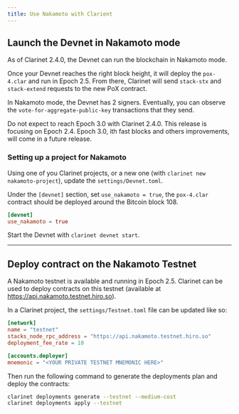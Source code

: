 ```yaml
---
title: Use Nakamoto with Clarient
--- 
```


## Launch the Devnet in Nakamoto mode

As of Clarinet 2.4.0, the Devnet can run the blockchain in Nakamoto mode.

Once your Devnet reaches the right block height, it will deploy the `pox-4.clar` and run in 
Epoch 2.5.
From there, Clarinet will send `stack-stx` and `stack-extend` requests to the new PoX contract.

In Nakamoto mode, the Devnet has 2 signers. Eventually, you can observe the 
`vote-for-aggregate-public-key` transactions that they send.

Do not expect to reach Epoch 3.0 with Clarinet 2.4.0. This release is focusing on Epoch 2.4.
Epoch 3.0, ith fast blocks and others improvements, will come in a future release.

### Setting up a project for Nakamoto

Using one of you Clarinet projects, or a new one (with `clarinet new nakamoto-project`), update the 
`settings/Devnet.toml`.

Under the `[devnet]` section, set `use_nakamoto = true`, the `pox-4.clar` contract should be 
deployed around the Bitcoin block 108.

```toml
[devnet]
use_nakamoto = true
```

Start the Devnet with `clarinet devnet start`.

---

## Deploy contract on the Nakamoto Testnet

A Nakamoto testnet is available and running in Epoch 2.5. Clarinet can be used to deploy contracts 
on this testnet (available at https://api.nakamoto.testnet.hiro.so).

In a Clarinet project, the `settings/Testnet.toml` file can be updated like so:

```toml
[network]
name = "testnet"
stacks_node_rpc_address = "https://api.nakamoto.testnet.hiro.so"
deployment_fee_rate = 10

[accounts.deployer]
mnemonic = "<YOUR PRIVATE TESTNET MNEMONIC HERE>"
```

Then run the following command to generate the deployments plan and deploy the contracts:
```sh
clarinet deployments generate --testnet --medium-cost
clarinet deployments apply --testnet
```
